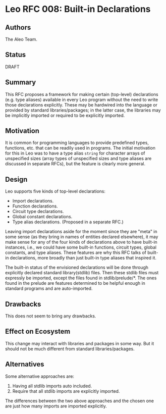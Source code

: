 # Leo RFC 008: Built-in Declarations

## Authors

The Aleo Team.

## Status

DRAFT

## Summary

This RFC proposes a framework for making certain (top-level) declarations (e.g. type aliases) available in every Leo program without the need to write those declarations explicitly. These may be hardwired into the language or provided by standard libraries/packages; in the latter case, the libraries may be implicitly imported or required to be explicitly imported.

## Motivation

It is common for programming languages to provide predefined types, functions, etc.
that can be readily used in programs. The initial motivation for this in Leo was to have a type alias `string` for character arrays of unspecified sizes (array types of unspecified sizes and type aliases are discussed in separate RFCs), but the feature is clearly more general.

## Design

Leo supports five kinds of top-level declarations:

- Import declarations.
- Function declarations.
- Circuit type declarations.
- Global constant declarations.
- Type alias declarations. (Proposed in a separate RFC.)

Leaving import declarations aside for the moment since they are "meta" in some sense
(as they bring in names of entities declared elsewhere),
it may make sense for any of the four kinds of declarations above to have built-in instances, i.e., we could have some built-in functions, circuit types, global constants, and type aliases. These features are why this RFC talks of built-in declarations, more broadly than just built-in type aliases that inspired it.

The built-in status of the envisioned declarations will be done through explicitly declared standard library(stdlib) files. Then these stdlib files must expressly be imported, except the files found in stdlib/prelude/*. The ones found in the prelude are features determined to be helpful enough in standard programs and are auto-imported.

## Drawbacks

This does not seem to bring any drawbacks.

## Effect on Ecosystem

This change may interact with libraries and packages in some way.
But it should not be much different from standard libraries/packages.

## Alternatives

Some alternative approaches are:

1. Having all stdlib imports auto included.
2. Require that all stdlib imports are explicitly imported.

The differences between the two above approaches and the chosen one are just how many imports are imported explicitly.
